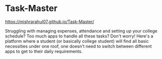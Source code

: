 # Task-Master
https://mishrarahul07.github.io/Task-Master/

Struggling with managing expenses, attendance and setting up your college schedule? 
Too much apps to handle all these tasks? Don't worry! Here's a platform where a student 
(or basically college student) will find all basic necessities under one roof, 
one doesn't need to switch between different apps to get to  their daily 
requirements.
